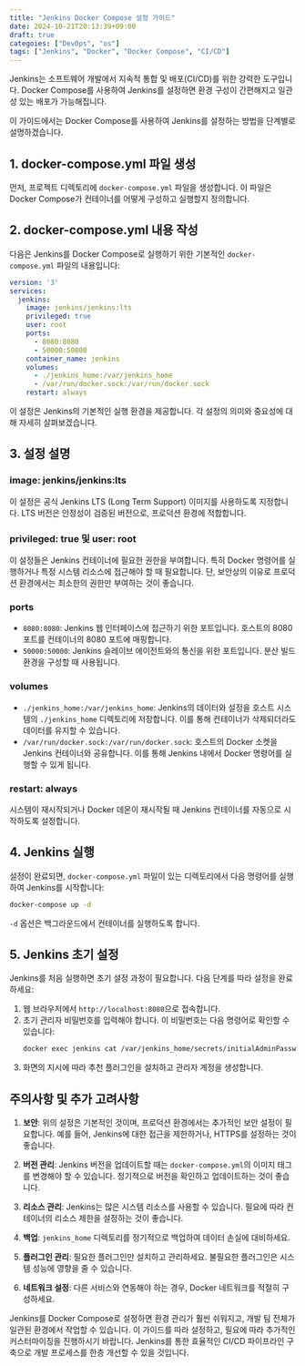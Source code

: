 ```yaml
---
title: "Jenkins Docker Compose 설정 가이드"
date: 2024-10-21T20:13:39+09:00
draft: true
categoies: ["DevOps", "os"]
tags: ["Jenkins", "Docker", "Docker Compose", "CI/CD"]
---
```

Jenkins는 소프트웨어 개발에서 지속적 통합 및 배포(CI/CD)를 위한 강력한 도구입니다. Docker Compose를 사용하여 Jenkins를 설정하면 환경 구성이 간편해지고 일관성 있는 배포가 가능해집니다.

<!--more-->

이 가이드에서는 Docker Compose를 사용하여 Jenkins를 설정하는 방법을 단계별로 설명하겠습니다.

## 1. docker-compose.yml 파일 생성

먼저, 프로젝트 디렉토리에 `docker-compose.yml` 파일을 생성합니다. 이 파일은 Docker Compose가 컨테이너를 어떻게 구성하고 실행할지 정의합니다.

## 2. docker-compose.yml 내용 작성

다음은 Jenkins를 Docker Compose로 실행하기 위한 기본적인 `docker-compose.yml` 파일의 내용입니다:

```yaml
version: '3'
services:
  jenkins:
    image: jenkins/jenkins:lts
    privileged: true
    user: root
    ports:
      - 8080:8080
      - 50000:50000
    container_name: jenkins
    volumes:
      - ./jenkins_home:/var/jenkins_home
      - /var/run/docker.sock:/var/run/docker.sock
    restart: always
```

이 설정은 Jenkins의 기본적인 실행 환경을 제공합니다. 각 설정의 의미와 중요성에 대해 자세히 살펴보겠습니다.

## 3. 설정 설명

### image: jenkins/jenkins:lts
이 설정은 공식 Jenkins LTS (Long Term Support) 이미지를 사용하도록 지정합니다. LTS 버전은 안정성이 검증된 버전으로, 프로덕션 환경에 적합합니다.

### privileged: true 및 user: root
이 설정들은 Jenkins 컨테이너에 필요한 권한을 부여합니다. 특히 Docker 명령어를 실행하거나 특정 시스템 리소스에 접근해야 할 때 필요합니다. 단, 보안상의 이유로 프로덕션 환경에서는 최소한의 권한만 부여하는 것이 좋습니다.

### ports
- `8080:8080`: Jenkins 웹 인터페이스에 접근하기 위한 포트입니다. 호스트의 8080 포트를 컨테이너의 8080 포트에 매핑합니다.
- `50000:50000`: Jenkins 슬레이브 에이전트와의 통신을 위한 포트입니다. 분산 빌드 환경을 구성할 때 사용됩니다.

### volumes
- `./jenkins_home:/var/jenkins_home`: Jenkins의 데이터와 설정을 호스트 시스템의 `./jenkins_home` 디렉토리에 저장합니다. 이를 통해 컨테이너가 삭제되더라도 데이터를 유지할 수 있습니다.
- `/var/run/docker.sock:/var/run/docker.sock`: 호스트의 Docker 소켓을 Jenkins 컨테이너와 공유합니다. 이를 통해 Jenkins 내에서 Docker 명령어를 실행할 수 있게 됩니다.

### restart: always
시스템이 재시작되거나 Docker 데몬이 재시작될 때 Jenkins 컨테이너를 자동으로 시작하도록 설정합니다.

## 4. Jenkins 실행

설정이 완료되면, `docker-compose.yml` 파일이 있는 디렉토리에서 다음 명령어를 실행하여 Jenkins를 시작합니다:

```bash
docker-compose up -d
```

`-d` 옵션은 백그라운드에서 컨테이너를 실행하도록 합니다.

## 5. Jenkins 초기 설정

Jenkins를 처음 실행하면 초기 설정 과정이 필요합니다. 다음 단계를 따라 설정을 완료하세요:

1. 웹 브라우저에서 `http://localhost:8080`으로 접속합니다.
2. 초기 관리자 비밀번호를 입력해야 합니다. 이 비밀번호는 다음 명령어로 확인할 수 있습니다:
   ```bash
   docker exec jenkins cat /var/jenkins_home/secrets/initialAdminPassword
   ```
3. 화면의 지시에 따라 추천 플러그인을 설치하고 관리자 계정을 생성합니다.

## 주의사항 및 추가 고려사항

1. **보안**: 위의 설정은 기본적인 것이며, 프로덕션 환경에서는 추가적인 보안 설정이 필요합니다. 예를 들어, Jenkins에 대한 접근을 제한하거나, HTTPS를 설정하는 것이 좋습니다.

2. **버전 관리**: Jenkins 버전을 업데이트할 때는 `docker-compose.yml`의 이미지 태그를 변경해야 할 수 있습니다. 정기적으로 버전을 확인하고 업데이트하는 것이 좋습니다.

3. **리소스 관리**: Jenkins는 많은 시스템 리소스를 사용할 수 있습니다. 필요에 따라 컨테이너의 리소스 제한을 설정하는 것이 좋습니다.

4. **백업**: `jenkins_home` 디렉토리를 정기적으로 백업하여 데이터 손실에 대비하세요.

5. **플러그인 관리**: 필요한 플러그인만 설치하고 관리하세요. 불필요한 플러그인은 시스템 성능에 영향을 줄 수 있습니다.

6. **네트워크 설정**: 다른 서비스와 연동해야 하는 경우, Docker 네트워크를 적절히 구성하세요.

Jenkins를 Docker Compose로 설정하면 환경 관리가 훨씬 쉬워지고, 개발 팀 전체가 일관된 환경에서 작업할 수 있습니다. 이 가이드를 따라 설정하고, 필요에 따라 추가적인 커스터마이징을 진행하시기 바랍니다. Jenkins를 통한 효율적인 CI/CD 파이프라인 구축으로 개발 프로세스를 한층 개선할 수 있을 것입니다.